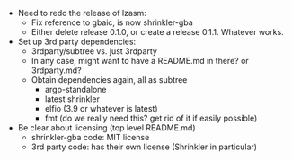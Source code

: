* Need to redo the release of lzasm:
  * Fix reference to gbaic, is now shrinkler-gba
  * Either delete release 0.1.0, or create a release 0.1.1. Whatever works.
* Set up 3rd party dependencies:
  * 3rdparty/subtree vs. just 3rdparty
  * In any case, might want to have a README.md in there? or 3rdparty.md?
  * Obtain dependencies again, all as subtree
    * argp-standalone
    * latest shrinkler
    * elfio (3.9 or whatever is latest)
    * fmt (do we really need this? get rid of it if easily possible)
* Be clear about licensing (top level README.md)
  * shrinkler-gba code: MIT license
  * 3rd party code: has their own license (Shrinkler in particular)
